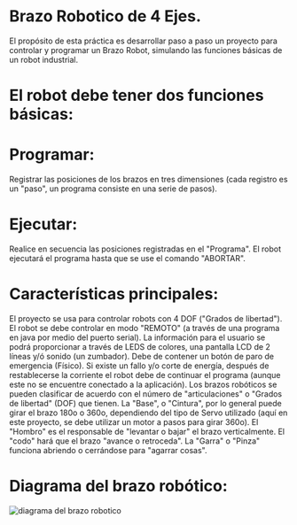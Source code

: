 # Brazo Robotico de 4 Ejes.
El propósito de esta práctica es desarrollar paso a paso un proyecto para controlar y programar un Brazo Robot, simulando las funciones básicas de un robot industrial.

# El robot debe tener dos funciones básicas:

# Programar: 
Registrar las posiciones de los brazos en tres dimensiones (cada registro es un "paso", un programa consiste en una serie de pasos).

# Ejecutar: 
Realice en secuencia las posiciones registradas en el "Programa". El robot ejecutará el programa hasta que se use el comando "ABORTAR".

# Características principales:

El proyecto se usa para controlar robots con  4 DOF ("Grados de libertad").
    El robot se debe controlar en modo "REMOTO" (a través de una programa en java por medio del puerto serial).
    La información para el usuario se podrá proporcionar a través de LEDS de colores, una pantalla LCD de 2 líneas y/ó sonido (un zumbador).
    Debe de contener un botón de paro de emergencia (Físico).
    Si existe un fallo y/o corte de energía, después de restablecerse la corriente el robot debe de continuar el programa (aunque este no se encuentre conectado a la aplicación).
    Los brazos robóticos se pueden clasificar de acuerdo con el número de "articulaciones" o "Grados de libertad" (DOF) que tienen. La "Base", o "Cintura", por lo general puede girar el brazo 180o o 360o, dependiendo del   tipo de Servo utilizado (aquí en este proyecto, se debe utilizar un motor a pasos para girar 360o). El "Hombro" es el responsable de "levantar o bajar" el brazo verticalmente. El "codo" hará que el brazo "avance o retroceda". La "Garra" o "Pinza" funciona abriendo o cerrándose para "agarrar cosas".

# Diagrama del brazo robótico:
![diagrama del brazo robotico](https://user-images.githubusercontent.com/22648194/40197564-66515490-59d9-11e8-8a2c-09ff35d4bb61.png)

